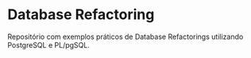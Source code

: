 Database Refactoring
====================

Repositório com exemplos práticos de Database Refactorings utilizando
PostgreSQL e PL/pgSQL.

